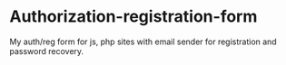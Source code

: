# Authorization-registration-form

My auth/reg form for js, php sites with email sender for registration and password recovery.
